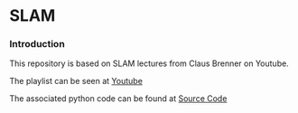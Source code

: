 # SLAM

### Introduction

This repository is based on SLAM lectures from Claus Brenner on Youtube.

The playlist can be seen at [Youtube](https://www.youtube.com/playlist?list=PLpUPoM7Rgzi_7YWn14Va2FODh7LzADBSm)

The associated python code can be found at [Source Code](https://drive.google.com/open?id=0BxwK9_xWk7ewUTFKVEIydTdfMzg)


